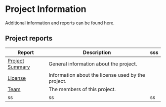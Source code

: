 # Project Information

Additional information and reports can be found here.

## Project reports

|Report|Description|sss|
|---|---|---|
|[Project Summary](./project-summary.html)|General information about the project.|
|[License](./license.html)|Information about the license used by the project.|
|[Team](./team-list.html)|The members of this project.|
|ss|ss|ss|ss
